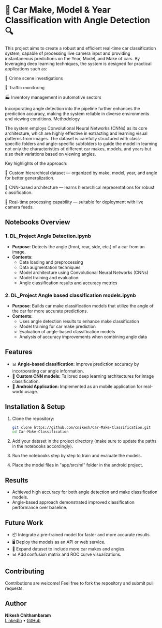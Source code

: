 

# 🚗 Car Make, Model & Year Classification with Angle Detection 🔍

This project aims to create a robust and efficient real-time car classification system, capable of processing live camera input and providing instantaneous predictions on the Year, Model, and Make of cars. By leveraging deep learning techniques, the system is designed for practical applications such as:

🚓 Crime scene investigations

🚦 Traffic monitoring

🏭 Inventory management in automotive sectors

Incorporating angle detection into the pipeline further enhances the prediction accuracy, making the system reliable in diverse environments and viewing conditions.
Methodology

The system employs Convolutional Neural Networks (CNNs) as its core architecture, which are highly effective in extracting and learning visual patterns from images.
The dataset is carefully structured with class-specific folders and angle-specific subfolders to guide the model in learning not only the characteristics of different car makes, models, and years but also their variations based on viewing angles.

Key highlights of the approach:

📂 Custom hierarchical dataset — organized by make, model, year, and angle for better generalization.

🧩 CNN-based architecture — learns hierarchical representations for robust classification.

🎥 Real-time processing capability — suitable for deployment with live camera feeds.


## Notebooks Overview

### 1. DL_Project Angle Detection.ipynb
- **Purpose**: Detects the angle (front, rear, side, etc.) of a car from an image.
- **Contents**:
  - Data loading and preprocessing
  - Data augmentation techniques
  - Model architecture using Convolutional Neural Networks (CNNs)
  - Model training and evaluation
  - Angle classification results and accuracy metrics

### 2. DL_Project Angle based classification models.ipynb
- **Purpose**: Builds car make classification models that utilize the angle of the car for more accurate predictions.
- **Contents**:
  - Uses angle detection results to enhance make classification
  - Model training for car make prediction
  - Evaluation of angle-based classification models
  - Analysis of accuracy improvements when combining angle data

## Features

- 📊 **Angle-based classification:** Improve prediction accuracy by incorporating car angle information.
- 🧩 **Custom CNN models:** Tailored deep learning architectures for image classification.
- 📲 **Android Application:** Implemented as an mobile application for real-world usage.

## Installation & Setup

1. Clone the repository:
   ```bash
   git clone https://github.com/cnikesh/Car-Make-Classification.git
   cd Car-Make-Classification
   ```
2. Add your dataset in the project directory (make sure to update the paths in the notebooks accordingly).

3. Run the notebooks step by step to train and evaluate the models.

4. Place the model files in "app/src/ml" folder in the android project.

## Results

- Achieved high accuracy for both angle detection and make classification models.
- Angle-based approach demonstrated improved classification performance over baseline.

## Future Work

- 📦 Integrate a pre-trained model for faster and more accurate results.
- 🖥️ Deploy the models as an API or web service.
- 🚗 Expand dataset to include more car makes and angles.
- 📊 Add confusion matrix and ROC curve visualizations.

## Contributing

Contributions are welcome! Feel free to fork the repository and submit pull requests.


## Author

**Nikesh Chithambaram**  
[LinkedIn](https://www.linkedin.com/in/nikeshchithambaram/) • [GitHub](https://github.com/cnikesh)
